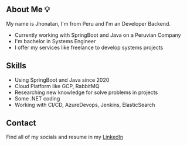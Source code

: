 ## About Me 💡

My name is Jhonatan, I'm from Peru and I'm an Developer Backend.

* Currently working with SpringBoot and Java on a Peruvian Company
* I'm bachelor in Systems Engineer
* I offer my services like freelance to develop systems projects

## Skills

* Using SpringBoot and Java since 2020
* Cloud Platform like GCP, RabbitMQ
* Researching new knowledge for solve problems in projects
* Some .NET coding
* Working with CI/CD, AzureDevops, Jenkins, ElasticSearch

## Contact

Find all of my socials and resume in my [LinkedIn](https://www.linkedin.com/in/jcachi)
